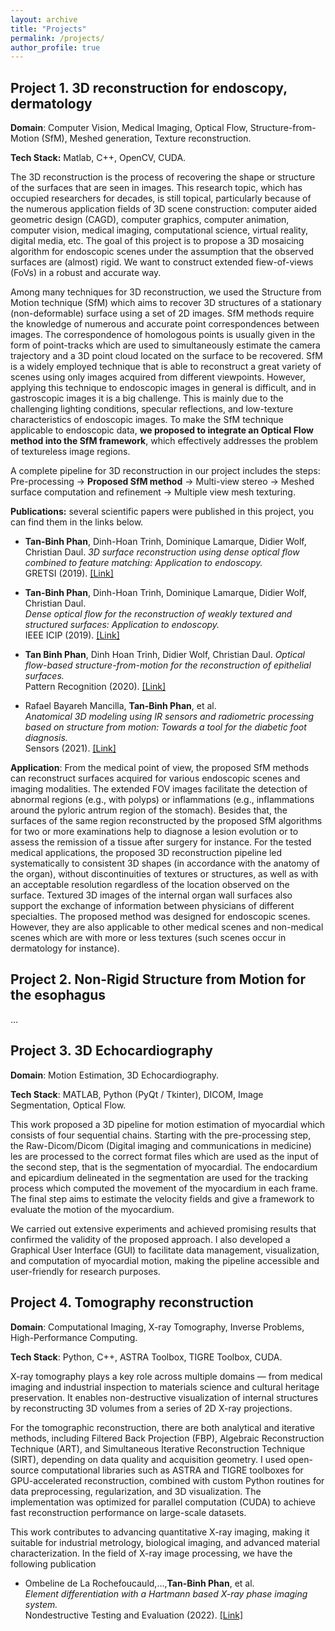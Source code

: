 ```yaml
---
layout: archive
title: "Projects"
permalink: /projects/
author_profile: true
---
```


## Project 1. 3D reconstruction for endoscopy, dermatology 
**Domain**: Computer Vision, Medical Imaging, Optical Flow, Structure-from-Motion (SfM), Meshed generation, Texture reconstruction. 

**Tech Stack:** Matlab, C++, OpenCV, CUDA.

The 3D reconstruction is the process of recovering the shape or structure of the
surfaces that are seen in images. This research topic, which has occupied researchers
for decades, is still topical, particularly because of the numerous application fields
of 3D scene construction: computer aided geometric design (CAGD), computer
graphics, computer animation, computer vision, medical imaging, computational
science, virtual reality, digital media, etc. The goal of this project is to propose a 3D mosaicing algorithm for endoscopic scenes
under the assumption that the observed surfaces are (almost) rigid. We want to construct
extended fiew-of-views (FoVs) in a robust and accurate way.

Among many techniques for 3D reconstruction, we used the Structure from Motion technique (SfM)
which aims to recover 3D structures of a stationary (non-deformable) surface using
a set of 2D images. SfM methods require the knowledge of numerous and accurate
point correspondences between images. The correspondence of homologous points is
usually given in the form of point-tracks which are used to simultaneously estimate
the camera trajectory and a 3D point cloud located on the surface to be recovered.
SfM is a widely employed technique that is able to reconstruct a great variety of
scenes using only images acquired from different viewpoints. However, applying this technique to endoscopic images in general is difficult, and in gastroscopic images it is a big challenge.
This is mainly due to the challenging lighting conditions, specular reflections, and low-texture characteristics of endoscopic images.
To make the SfM technique applicable to endoscopic data, **we proposed to integrate an Optical Flow method into the SfM framework**, which effectively addresses the problem of textureless image regions.

A complete pipeline for 3D reconstruction in our project includes the steps: Pre-processing -> **Proposed SfM method** -> Multi-view stereo -> Meshed surface computation and refinement -> Multiple view mesh texturing.

**Publications:** several scientific papers were published in this project, you can find them in the links below.
- **Tan-Binh Phan**, Dinh-Hoan Trinh, Dominique Lamarque, Didier Wolf, Christian Daul. 
  *3D surface reconstruction using dense optical flow combined to feature matching: Application to endoscopy.*  
  GRETSI (2019). [[Link]](https://hal.science/hal-02271615/)

- **Tan-Binh Phan**, Dinh-Hoan Trinh, Dominique Lamarque, Didier Wolf, Christian Daul.  
  *Dense optical flow for the reconstruction of weakly textured and structured surfaces: Application to endoscopy.*  
  IEEE ICIP (2019). [[Link]](https://ieeexplore.ieee.org/abstract/document/8802948)

- **Tan Binh Phan**, Dinh Hoan Trinh, Didier Wolf, Christian Daul. 
  *Optical flow-based structure-from-motion for the reconstruction of epithelial surfaces.*  
  Pattern Recognition (2020). [[Link]](https://www.sciencedirect.com/science/article/abs/pii/S0031320320301941)

- Rafael Bayareh Mancilla, **Tan-Binh Phan**, et al.  
  *Anatomical 3D modeling using IR sensors and radiometric processing based on structure from motion: Towards a tool for the diabetic foot diagnosis.*  
  Sensors (2021). [[Link]](https://www.mdpi.com/1424-8220/21/11/3918)
  
**Application**: From the medical point of view, the proposed SfM methods can reconstruct surfaces acquired for various endoscopic scenes and imaging modalities. The extended
FOV images facilitate the detection of abnormal regions (e.g., with polyps) or inflammations (e.g., inflammations around the pyloric antrum region of the stomach).
Besides that, the surfaces of the same region reconstructed by the proposed SfM algorithms for two or more examinations help to diagnose a lesion evolution or to assess
the remission of a tissue after surgery for instance. For the tested medical applications, the proposed 3D reconstruction pipeline led systematically to consistent
3D shapes (in accordance with the anatomy of the organ), without discontinuities of textures or structures, as well as with an acceptable resolution regardless of the
location observed on the surface. Textured 3D images of the internal organ wall surfaces also support the exchange of information between physicians of different
specialties. The proposed method was designed for endoscopic scenes. However, they are also applicable to other medical scenes and non-medical scenes which are with more or less textures (such scenes occur in dermatology for instance). 

## Project 2. Non-Rigid Structure from Motion for the esophagus
...

## Project 3. 3D Echocardiography
**Domain**: Motion Estimation, 3D Echocardiography.

**Tech Stack**: MATLAB, Python (PyQt / Tkinter), DICOM, Image Segmentation, Optical Flow.

This work proposed a 3D pipeline for motion estimation of myocardial which consists of four sequential chains. Starting with the pre-processing step, the Raw-Dicom/Dicom (Digital imaging and communications in medicine) les are processed to the correct format files which are used as the input of the second step, that is the segmentation of myocardial.
The endocardium and epicardium delineated in the segmentation are used for the tracking process which computed the movement of the myocardium in each frame. The final step aims to estimate the velocity fields and give a framework to evaluate the motion of the myocardium.

We carried out extensive experiments and achieved promising results that confirmed the validity of the proposed approach.
I also developed a Graphical User Interface (GUI) to facilitate data management, visualization, and computation of myocardial motion, making the pipeline accessible and user-friendly for research purposes.

## Project 4. Tomography reconstruction
**Domain**: Computational Imaging, X-ray Tomography, Inverse Problems, High-Performance Computing.

**Tech Stack**: Python, C++, ASTRA Toolbox, TIGRE Toolbox, CUDA.

X-ray tomography plays a key role across multiple domains — from medical imaging and industrial inspection to materials science and cultural heritage preservation. It enables non-destructive visualization of internal structures by reconstructing 3D volumes from a series of 2D X-ray projections.

For the tomographic reconstruction, there are both analytical and iterative methods, including Filtered Back Projection (FBP), Algebraic Reconstruction Technique (ART), and Simultaneous Iterative Reconstruction Technique (SIRT), depending on data quality and acquisition geometry.
I used open-source computational libraries such as ASTRA and TIGRE toolboxes for GPU-accelerated reconstruction, combined with custom Python routines for data preprocessing, regularization, and 3D visualization.
The implementation was optimized for parallel computation (CUDA) to achieve fast reconstruction performance on large-scale datasets.

This work contributes to advancing quantitative X-ray imaging, making it suitable for industrial metrology, biological imaging, and advanced material characterization. In the field of X-ray image processing, we have the following publication

- Ombeline de La Rochefoucauld,...,**Tan-Binh Phan**, et al.  
  *Element differentiation with a Hartmann based X-ray phase imaging system.*  
  Nondestructive Testing and Evaluation (2022). [[Link]](https://doi.org/10.1080/10589759.2022.2095383)
